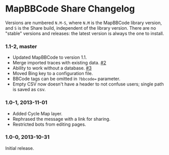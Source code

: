 # MapBBCode Share Changelog

Versions are numbered `N.M-S`, where `N.M` is the MapBBCode library version, and `S` is the Share build, independent of the library version. There are no "stable" versions and releases: the latest version is always the one to install.

### 1.1-2, master

* Updated MapBBCode to version 1.1.
* Merge imported traces with existing data. [#2](https://github.com/MapBBCode/share.mapbbcode.org/issues/2)
* Ability to work without a database. [#3](https://github.com/MapBBCode/share.mapbbcode.org/issues/3)
* Moved Bing key to a configuration file.
* BBCode tags can be omitted in `?bbcode=` parameter.
* Empty CSV now doesn't have a header to not confuse users; single path is saved as csv.

### 1.0-1, 2013-11-01

* Added Cycle Map layer.
* Rephrased the message with a link for sharing.
* Restricted bots from editing pages.

### 1.0-0, 2013-10-31

Initial release.
